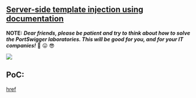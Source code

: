 ## [Server-side template injection using documentation](https://portswigger.net/web-security/server-side-template-injection/exploiting/lab-server-side-template-injection-using-documentation)

**NOTE:** ***Dear friends, please be patient and try to think about how to solve the PortSwigger laboratories. This will be good for you, and for your IT companies!*** 🤫 😛 😎

![](https://github.com/nu11secur1ty/PortSwigger-Web-Security-Academy/blob/main/Server-side-template-injection/Server-side-template-injection-using-documentation/Docs/Screenshot%202022-05-10%20192234.png)

## PoC:
[href](https://streamable.com/hmwwux)
